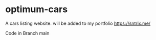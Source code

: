 # optimum-cars
A cars listing website. will be added to my portfolio https://sntrix.me/

Code in Branch main
